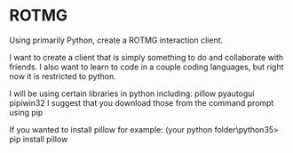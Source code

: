 # ROTMG
Using primarily Python, create a ROTMG interaction client.

I want to create a client that is simply something to do and collaborate with friends.
I also want to learn to code in a couple coding languages, but right now it is restricted
to python.

I will be using certain libraries in python including:
pillow
pyautogui
pipiwin32
I suggest that you download those from the command prompt using pip

If you wanted to install pillow for example:
(your python folder\python35> pip install pillow 
